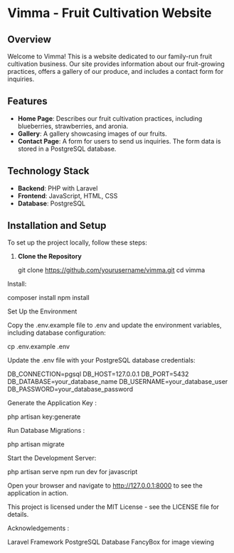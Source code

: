 # Vimma - Fruit Cultivation Website

## Overview

Welcome to Vimma! This is a website dedicated to our family-run fruit cultivation business. Our site provides information about our fruit-growing practices, offers a gallery of our produce, and includes a contact form for inquiries.

## Features

- **Home Page**: Describes our fruit cultivation practices, including blueberries, strawberries, and aronia.
- **Gallery**: A gallery showcasing images of our fruits.
- **Contact Page**: A form for users to send us inquiries. The form data is stored in a PostgreSQL database.

## Technology Stack

- **Backend**: PHP with Laravel
- **Frontend**: JavaScript, HTML, CSS
- **Database**: PostgreSQL

## Installation and Setup

To set up the project locally, follow these steps:

1. **Clone the Repository**

   
   git clone https://github.com/yourusername/vimma.git
   cd vimma

Install: 

composer install
npm install

Set Up the Environment

Copy the .env.example file to .env and update the environment variables, including database configuration:



cp .env.example .env

Update the .env file with your PostgreSQL database credentials:


DB_CONNECTION=pgsql
DB_HOST=127.0.0.1
DB_PORT=5432
DB_DATABASE=your_database_name
DB_USERNAME=your_database_user
DB_PASSWORD=your_database_password

Generate the Application Key : 

php artisan key:generate

Run Database Migrations : 

php artisan migrate

Start the Development Server:

php artisan serve
npm run dev for javascript


Open your browser and navigate to http://127.0.0.1:8000 to see the application in action.


This project is licensed under the MIT License - see the LICENSE file for details.


Acknowledgements :

Laravel Framework
PostgreSQL Database
FancyBox for image viewing
